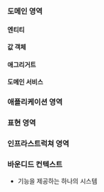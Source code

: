 ### 도메인 영역
#### 엔티티

#### 값 객체

#### 애그리거트

#### 도메인 서비스

### 애플리케이션 영역

### 표현 영역
### 인프라스트럭쳐 영역

### 바운디드 컨텍스트
- 기능을 제공하는 하나의 시스템